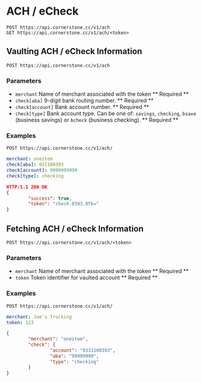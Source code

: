 
# ACH / eCheck

    POST https://api.cornerstone.cc/v1/ach
    GET https://api.cornerstone.cc/v1/ach/<token>

## Vaulting ACH / eCheck Information

    POST https://api.cornerstone.cc/v1/ach

### Parameters

* `merchant` Name of merchant associated with the token ** Required **
* `check[aba]` 9-digit bank routing number. ** Required **
* `check[account]` Bank account number. ** Required **
* `check[type]` Bank account type. Can be one of: `savings`, `checking`, `bsave` (business savings) or `bcheck` (business checking). ** Required **

### Examples

    POST https://api.cornerstone.cc/v1/ach/

```yaml
merchant: oneitem
check[aba]: 031100393
check[account]: 9999999999
check[type]: checking
```

```json
HTTP/1.1 200 OK
{
        "success": true,
        "token": "check.0393.OTk="
}
```

## Fetching ACH / eCheck Information

    POST https://api.cornerstone.cc/v1/ach/<token>

### Parameters

* `merchant` Name of merchant associated with the token ** Required **
* `token` Token identifier for vaulted account ** Required **


### Examples

    POST https://api.cornerstone.cc/v1/ach/

```yaml
merchant: Joe's Trucking
token: 123
```

```json
{
        "merchant": "oneitem",
        "check": {
                "account": "0331100393",
                "aba": "99999999",
                "type": "checking"
        }
}
```
